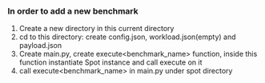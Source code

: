 ### In order to add a new benchmark
1. Create a new directory in this current directory
2. cd to this directory: create config.json, workload.json(empty) and payload.json
3. Create main.py, create execute<benchmark_name> function, inside this function instantiate Spot instance and call execute on it
4. call execute<benchmark_name> in main.py under spot directory